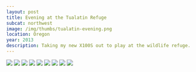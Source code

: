 ```yaml
---
layout: post
title: Evening at the Tualatin Refuge
subcat: northwest
image: /img/thumbs/tualatin-evening.png
location: Oregon
year: 2013
description: Taking my new X100S out to play at the wildlife refuge.
---
```


  <img src="https://lh3.googleusercontent.com/-Z16_6gJQMD4/UgWmt0LaTVI/AAAAAAAAFgs/_upRGP0y0hA/s839/DSCF1919.png">

  <img src="https://lh6.googleusercontent.com/-Zdt5ifwcxNY/UgWmjhNCD_I/AAAAAAAAFfo/oPz4k250EKk/s839/DSCF1922.png">

  <img src="https://lh6.googleusercontent.com/-5RoJz1pmiHA/UgWmjqPqjNI/AAAAAAAAFfs/7wuYBUwbcCc/s839/DSCF1923.png">

  <img src="https://lh3.googleusercontent.com/-HRR_vCOJh0Y/UgWmkRd0tMI/AAAAAAAAFf4/b3aGX4RMv0Y/s839/DSCF1924.png">

  <img src="https://lh4.googleusercontent.com/-i3JQv-_liFE/UgWmknggOUI/AAAAAAAAFgA/i1TgNJU9EaU/s839/DSCF1933.png">

  <img src="https://lh5.googleusercontent.com/-FMsbId2hPWU/UgWmlGI3_lI/AAAAAAAAFgI/NitMC87piDk/s839/DSCF1938.png">

  <img src="https://lh6.googleusercontent.com/-t81XliENIps/UgWmly6h-zI/AAAAAAAAFgQ/pLmaw2vPciE/s640/DSCF1943.png">

  <img src="https://lh3.googleusercontent.com/-FVdGZC9nGF8/UgWml6x-ACI/AAAAAAAAFgY/udt9rtaov10/s839/DSCF1948.png">

  <img src="https://lh3.googleusercontent.com/-AZf30ZPAI20/UgWmmqGj-oI/AAAAAAAAFgg/vZyOXlMGbV4/s839/DSCF1969.png">



